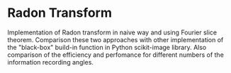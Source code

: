 # Radon Transform
Implementation of Radon transform in naive way and using Fourier slice theorem.
Comparison these two approaches with other implementation of the "black-box" build-in function in Python scikit-image library. Also comparison of the efficiency and perfomance for different numbers of the information recording angles.
